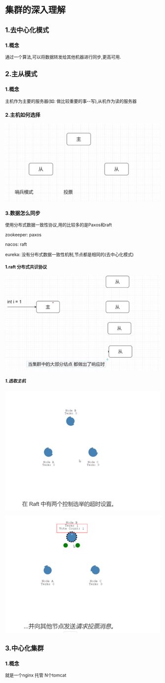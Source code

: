 # 集群的深入理解

## 1.去中心化模式

### 1.概念

通过一个算法,可以将数据转发给其他机器进行同步,更高可用.



## 2.主从模式

### 1.概念

主机作为主要的服务器(如: 做比较重要的事--写),从机作为读的服务器

### 2.主机如何选择

![image-20230417153238706](../../Typora/image-20230417153238706.png)

### 3.数据怎么同步

使用分布式数据一致性协议,用的比较多的是Paxos和raft

zookeeper: paxos

nacos: raft

eureka: 没有分布式数据一致性机制,节点都是相同的(去中心化模式)

#### 1.raft 分布式共识协议

![image-20230417153737094](../../Typora/image-20230417153737094.png)

##### 1.选取主机

![image-20230417154053036](../../Typora/image-20230417154053036.png)

![image-20230417154225922](../../Typora/image-20230417154225922.png)



## 3.中心化集群

### 1.概念

就是一个nginx 托管 N个tomcat

